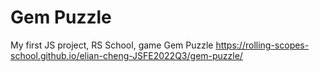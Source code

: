 # Gem Puzzle

My first JS project, RS School, game Gem Puzzle
https://rolling-scopes-school.github.io/elian-cheng-JSFE2022Q3/gem-puzzle/

